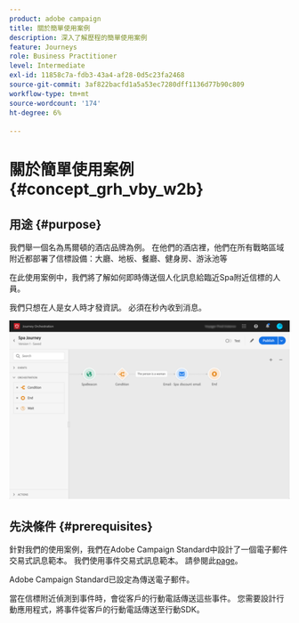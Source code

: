 ```yaml
---
product: adobe campaign
title: 關於簡單使用案例
description: 深入了解歷程的簡單使用案例
feature: Journeys
role: Business Practitioner
level: Intermediate
exl-id: 11858c7a-fdb3-43a4-af28-0d5c23fa2468
source-git-commit: 3af822bacfd1a5a53ec7280dff1136d77b90c809
workflow-type: tm+mt
source-wordcount: '174'
ht-degree: 6%

---
```


# 關於簡單使用案例{#concept_grh_vby_w2b}

## 用途 {#purpose}

我們舉一個名為馬爾頓的酒店品牌為例。 在他們的酒店裡，他們在所有戰略區域附近都部署了信標設備：大廳、地板、餐廳、健身房、游泳池等

在此使用案例中，我們將了解如何即時傳送個人化訊息給臨近Spa附近信標的人員。

我們只想在人是女人時才發資訊。 必須在秒內收到消息。

![](../assets/journeyuc1_16.png)

## 先決條件 {#prerequisites}

針對我們的使用案例，我們在Adobe Campaign Standard中設計了一個電子郵件交易式訊息範本。 我們使用事件交易式訊息範本。 請參閱此[page](https://experienceleague.adobe.com/docs/campaign-standard/using/communication-channels/transactional-messaging/getting-started-with-transactional-msg.html)。

Adobe Campaign Standard已設定為傳送電子郵件。

當在信標附近偵測到事件時，會從客戶的行動電話傳送這些事件。 您需要設計行動應用程式，將事件從客戶的行動電話傳送至行動SDK。
